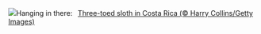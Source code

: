 ![](https://www.bing.com/th?id=OHR.SmilingSloth_EN-US2707836219_UHD.jpg&w=1000)Hanging in there:&nbsp;&ensp;[Three-toed sloth in Costa Rica (© Harry Collins/Getty Images)](https://www.bing.com/th?id=OHR.SmilingSloth_EN-US2707836219_UHD.jpg)
<br><br/>
